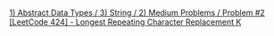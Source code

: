 <a href="https://github.com/alvarosf07/computer-science-DSA/blob/master/1)%20Abstract%20Data%20Types/3)%20String/2)%20Medium%20Problems/Problem%20%232%20%5BLeetCode%200424%5D%20-%20Longest%20Repeating%20Character%20Replacement.md">1) Abstract Data Types / 3) String / 2) Medium Problems / Problem #2 [LeetCode 424] - Longest Repeating Character Replacement K</a>
